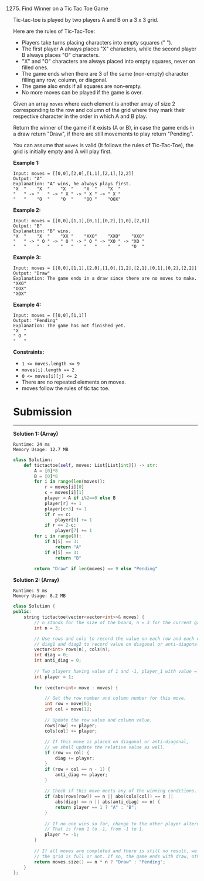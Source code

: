 1275. Find Winner on a Tic Tac Toe Game

Tic-tac-toe is played by two players A and B on a 3 x 3 grid.

Here are the rules of Tic-Tac-Toe:

* Players take turns placing characters into empty squares (" ").
* The first player A always places "X" characters, while the second player B always places "O" characters.
* "X" and "O" characters are always placed into empty squares, never on filled ones.
* The game ends when there are 3 of the same (non-empty) character filling any row, column, or diagonal.
* The game also ends if all squares are non-empty.
* No more moves can be played if the game is over.

Given an array `moves` where each element is another array of size 2 corresponding to the row and column of the grid where they mark their respective character in the order in which A and B play.

Return the winner of the game if it exists (A or B), in case the game ends in a draw return "Draw", if there are still movements to play return "Pending".

You can assume that `moves` is valid (It follows the rules of Tic-Tac-Toe), the grid is initially empty and A will play first.

 

**Example 1:**
```
Input: moves = [[0,0],[2,0],[1,1],[2,1],[2,2]]
Output: "A"
Explanation: "A" wins, he always plays first.
"X  "    "X  "    "X  "    "X  "    "X  "
"   " -> "   " -> " X " -> " X " -> " X "
"   "    "O  "    "O  "    "OO "    "OOX"
```

**Example 2:**
```
Input: moves = [[0,0],[1,1],[0,1],[0,2],[1,0],[2,0]]
Output: "B"
Explanation: "B" wins.
"X  "    "X  "    "XX "    "XXO"    "XXO"    "XXO"
"   " -> " O " -> " O " -> " O " -> "XO " -> "XO " 
"   "    "   "    "   "    "   "    "   "    "O  "
```

**Example 3:**
```
Input: moves = [[0,0],[1,1],[2,0],[1,0],[1,2],[2,1],[0,1],[0,2],[2,2]]
Output: "Draw"
Explanation: The game ends in a draw since there are no moves to make.
"XXO"
"OOX"
"XOX"
```

**Example 4:**
```
Input: moves = [[0,0],[1,1]]
Output: "Pending"
Explanation: The game has not finished yet.
"X  "
" O "
"   "
```

**Constraints:**

* `1 <= moves.length <= 9`
* `moves[i].length == 2`
* `0 <= moves[i][j] <= 2`
* There are no repeated elements on moves.
* moves follow the rules of tic tac toe.

# Submission
---
**Solution 1: (Array)**
```
Runtime: 24 ms
Memory Usage: 12.7 MB
```
```python
class Solution:
    def tictactoe(self, moves: List[List[int]]) -> str:
        A = [0]*8
        B = [0]*8
        for i in range(len(moves)):
            r = moves[i][0]
            c = moves[i][1]
            player = A if i%2==0 else B
            player[r] += 1
            player[c+3] += 1
            if r == c:
                player[6] += 1
            if r == 2-c:
                player[7] += 1
        for i in range(8):
            if A[i] == 3:
                return "A"
            if B[i] == 3:
                return "B"
        
        return "Draw" if len(moves) == 9 else "Pending"
```

**Solution 2: (Array)**
```
Runtime: 9 ms
Memory Usage: 8.2 MB
```
```c++
class Solution {
public:
    string tictactoe(vector<vector<int>>& moves) {
        // n stands for the size of the board, n = 3 for the current game.
        int n = 3;

        // Use rows and cols to record the value on each row and each column.
        // diag1 and diag2 to record value on diagonal or anti-diagonal.
        vector<int> rows(n), cols(n);
        int diag = 0;
        int anti_diag = 0;
        
        // Two players having value of 1 and -1, player_1 with value = 1 places first.
        int player = 1;
        
        for (vector<int> move : moves) {

            // Get the row number and column number for this move.
            int row = move[0];
            int col = move[1];
            
            // Update the row value and column value.
            rows[row] += player;
            cols[col] += player;
            
            // If this move is placed on diagonal or anti-diagonal, 
            // we shall update the relative value as well.
            if (row == col) {
                diag += player;
            }
            if (row + col == n - 1) {
                anti_diag += player;
            }
            
            // Check if this move meets any of the winning conditions.
            if (abs(rows[row]) == n || abs(cols[col]) == n || 
                abs(diag) == n || abs(anti_diag) == n) {
                return player == 1 ? "A" : "B";
            }
            
            // If no one wins so far, change to the other player alternatively. 
            // That is from 1 to -1, from -1 to 1.
            player *= -1;
        }
            
        // If all moves are completed and there is still no result, we shall check if
        // the grid is full or not. If so, the game ends with draw, otherwise pending.
        return moves.size() == n * n ? "Draw" : "Pending";
    }
};
```
